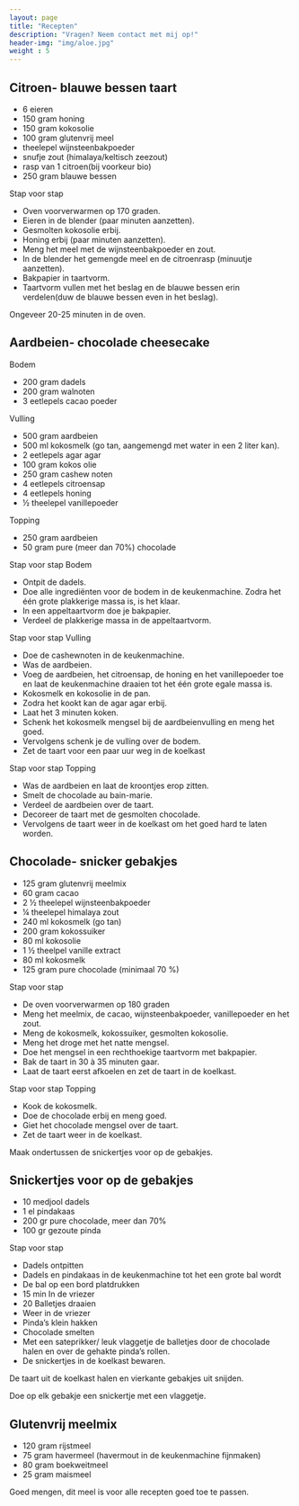 ```yaml
---
layout: page
title: "Recepten"
description: "Vragen? Neem contact met mij op!"
header-img: "img/aloe.jpg"
weight : 5
---
```


## Citroen- blauwe bessen taart ##
-	6 eieren
-	150 gram honing
-	150 gram kokosolie
-	100 gram glutenvrij meel
-	theelepel wijnsteenbakpoeder
-	snufje zout (himalaya/keltisch zeezout)
-	rasp van 1 citroen(bij voorkeur bio)
-	250 gram blauwe bessen

Stap voor stap
- Oven voorverwarmen op 170 graden.
-	Eieren in de blender (paar minuten aanzetten).
-	Gesmolten kokosolie erbij.
-	Honing erbij (paar minuten aanzetten).
-	Meng het meel met de wijnsteenbakpoeder en zout.
-	In de blender het gemengde meel en de citroenrasp (minuutje aanzetten).
-	Bakpapier in taartvorm.
-	Taartvorm vullen met het beslag en de blauwe bessen erin verdelen(duw de blauwe bessen even in het beslag).

Ongeveer 20-25 minuten in de oven.










## Aardbeien- chocolade cheesecake ##
Bodem

-	200 gram dadels
-	200 gram walnoten
-	3 eetlepels cacao poeder

Vulling

-	500 gram aardbeien
-	500 ml kokosmelk (go tan, aangemengd met water in een 2 liter kan).
-	2 eetlepels agar agar
-	100 gram kokos olie
-	250 gram cashew noten
-	4 eetlepels citroensap
-	4 eetlepels honing
-	½ theelepel vanillepoeder

Topping

-	250 gram aardbeien
-	50 gram pure (meer dan 70%) chocolade


Stap voor stap
Bodem
-	Ontpit de dadels.
-	Doe alle ingrediënten voor de bodem in de keukenmachine. Zodra het één grote plakkerige massa is, is het klaar.
-	In een appeltaartvorm doe je bakpapier.
-	Verdeel de plakkerige massa in de appeltaartvorm.

Stap voor stap
Vulling
-	Doe de cashewnoten in de keukenmachine.
-	Was de aardbeien.
-	Voeg de aardbeien, het citroensap, de honing en het vanillepoeder toe en laat de keukenmachine draaien tot het één grote egale massa is.
-	Kokosmelk en kokosolie in de pan.
-	Zodra het kookt kan de agar agar erbij.
-	Laat het 3 minuten koken.
-	Schenk het kokosmelk mengsel bij de aardbeienvulling en meng het goed.
-	Vervolgens schenk je de vulling over de bodem.
-	Zet de taart voor een paar uur weg in de koelkast

Stap voor stap
Topping
-	Was de aardbeien en laat de kroontjes erop zitten.
-	Smelt de chocolade au bain-marie.
-	Verdeel de aardbeien over de taart.
-	Decoreer de taart met de gesmolten chocolade.
-	Vervolgens de taart weer in de koelkast om het goed hard te laten worden.









## Chocolade- snicker gebakjes ##
-	125 gram glutenvrij meelmix
-	60 gram cacao
-	2 ½ theelepel wijnsteenbakpoeder
-	¼ theelepel himalaya zout
-	240 ml kokosmelk (go tan)
-	200 gram kokossuiker
-	80 ml kokosolie
-	1 ½ theelpel vanille extract
-	80 ml kokosmelk
-	125 gram pure chocolade (minimaal 70 %)

Stap voor stap
-	De oven voorverwarmen op 180 graden
-	Meng het meelmix, de cacao, wijnsteenbakpoeder, vanillepoeder en het zout.
-	Meng de kokosmelk, kokossuiker, gesmolten kokosolie.
-	Meng het droge met het natte mengsel.
-	Doe het mengsel in een rechthoekige taartvorm met bakpapier.
-	Bak de taart in 30 à 35 minuten gaar.
-	Laat de taart eerst afkoelen en zet de taart in de koelkast.

Stap voor stap
Topping 
-	Kook de kokosmelk.
-	Doe de chocolade erbij en meng goed.
-	Giet het chocolade mengsel over de taart.
-	Zet de taart weer in de koelkast.

Maak ondertussen de snickertjes voor op de gebakjes.


## Snickertjes voor op de gebakjes ##

-	10 medjool dadels
-	1 el pindakaas
-	200 gr pure chocolade, meer dan 70%
-	100 gr gezoute pinda

Stap voor stap
-	Dadels ontpitten
-	Dadels en pindakaas in de keukenmachine tot het een grote bal wordt
-	De bal op een bord platdrukken
-	15 min In de vriezer
-	20 Balletjes draaien 
-	Weer in de vriezer
-	Pinda’s klein hakken
-	Chocolade smelten
-	Met een sateprikker/ leuk vlaggetje de balletjes door de chocolade halen en over de gehakte pinda’s rollen.
-	De snickertjes in de koelkast bewaren.

De taart uit de koelkast halen en vierkante gebakjes uit snijden.

Doe op elk gebakje een snickertje met een vlaggetje.







## Glutenvrij meelmix 
-	120 gram rijstmeel
-	75 gram havermeel (havermout in de keukenmachine fijnmaken)
-	80 gram boekweitmeel
-	25 gram maismeel

Goed mengen, dit meel is voor alle recepten goed toe te passen.


